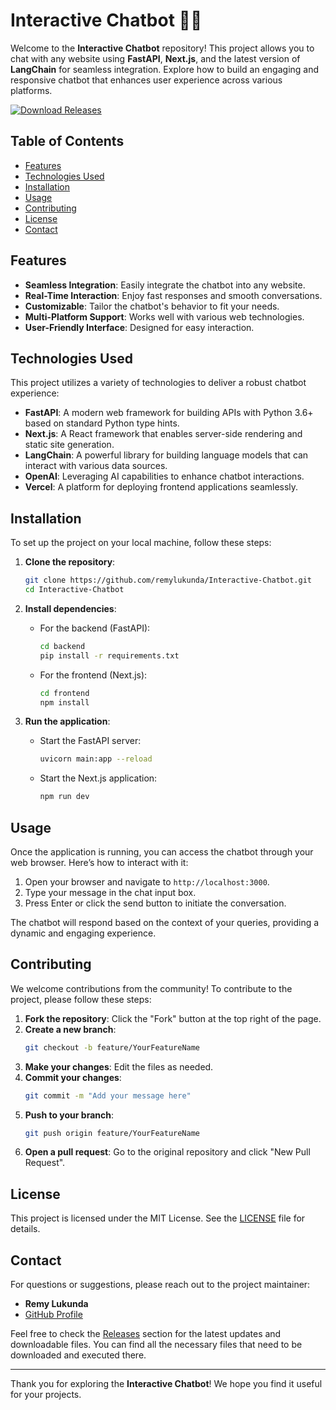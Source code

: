 # Interactive Chatbot 🤖💬

Welcome to the **Interactive Chatbot** repository! This project allows you to chat with any website using **FastAPI**, **Next.js**, and the latest version of **LangChain** for seamless integration. Explore how to build an engaging and responsive chatbot that enhances user experience across various platforms.

[![Download Releases](https://img.shields.io/badge/Download%20Releases-Click%20Here-blue)](https://github.com/remylukunda/Interactive-Chatbot/releases)

## Table of Contents

- [Features](#features)
- [Technologies Used](#technologies-used)
- [Installation](#installation)
- [Usage](#usage)
- [Contributing](#contributing)
- [License](#license)
- [Contact](#contact)

## Features

- **Seamless Integration**: Easily integrate the chatbot into any website.
- **Real-Time Interaction**: Enjoy fast responses and smooth conversations.
- **Customizable**: Tailor the chatbot's behavior to fit your needs.
- **Multi-Platform Support**: Works well with various web technologies.
- **User-Friendly Interface**: Designed for easy interaction.

## Technologies Used

This project utilizes a variety of technologies to deliver a robust chatbot experience:

- **FastAPI**: A modern web framework for building APIs with Python 3.6+ based on standard Python type hints.
- **Next.js**: A React framework that enables server-side rendering and static site generation.
- **LangChain**: A powerful library for building language models that can interact with various data sources.
- **OpenAI**: Leveraging AI capabilities to enhance chatbot interactions.
- **Vercel**: A platform for deploying frontend applications seamlessly.

## Installation

To set up the project on your local machine, follow these steps:

1. **Clone the repository**:
   ```bash
   git clone https://github.com/remylukunda/Interactive-Chatbot.git
   cd Interactive-Chatbot
   ```

2. **Install dependencies**:
   - For the backend (FastAPI):
     ```bash
     cd backend
     pip install -r requirements.txt
     ```
   - For the frontend (Next.js):
     ```bash
     cd frontend
     npm install
     ```

3. **Run the application**:
   - Start the FastAPI server:
     ```bash
     uvicorn main:app --reload
     ```
   - Start the Next.js application:
     ```bash
     npm run dev
     ```

## Usage

Once the application is running, you can access the chatbot through your web browser. Here’s how to interact with it:

1. Open your browser and navigate to `http://localhost:3000`.
2. Type your message in the chat input box.
3. Press Enter or click the send button to initiate the conversation.

The chatbot will respond based on the context of your queries, providing a dynamic and engaging experience.

## Contributing

We welcome contributions from the community! To contribute to the project, please follow these steps:

1. **Fork the repository**: Click the "Fork" button at the top right of the page.
2. **Create a new branch**: 
   ```bash
   git checkout -b feature/YourFeatureName
   ```
3. **Make your changes**: Edit the files as needed.
4. **Commit your changes**: 
   ```bash
   git commit -m "Add your message here"
   ```
5. **Push to your branch**: 
   ```bash
   git push origin feature/YourFeatureName
   ```
6. **Open a pull request**: Go to the original repository and click "New Pull Request".

## License

This project is licensed under the MIT License. See the [LICENSE](LICENSE) file for details.

## Contact

For questions or suggestions, please reach out to the project maintainer:

- **Remy Lukunda**
- [GitHub Profile](https://github.com/remylukunda)

Feel free to check the [Releases](https://github.com/remylukunda/Interactive-Chatbot/releases) section for the latest updates and downloadable files. You can find all the necessary files that need to be downloaded and executed there.

---

Thank you for exploring the **Interactive Chatbot**! We hope you find it useful for your projects.
